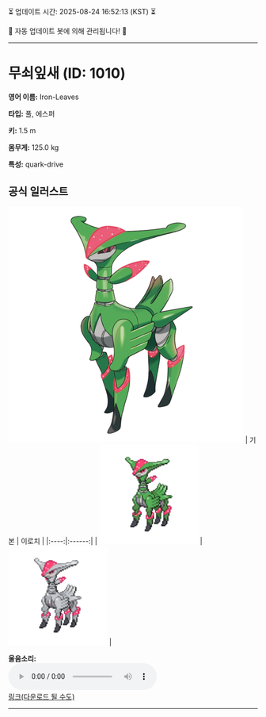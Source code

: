 
⏳ 업데이트 시간: 2025-08-24 16:52:13 (KST) ⏳

🤖 자동 업데이트 봇에 의해 관리됩니다! 🤖

---

# 무쇠잎새 (ID: 1010)
**영어 이름:** Iron-Leaves

**타입:** 풀, 에스퍼

**키:** 1.5 m

**몸무게:** 125.0 kg

**특성:** quark-drive

## 공식 일러스트
![](https://raw.githubusercontent.com/PokeAPI/sprites/master/sprites/pokemon/other/official-artwork/1010.png)
| 기본 | 이로치 |
|:----:|:------:|
| <img src="https://raw.githubusercontent.com/PokeAPI/sprites/master/sprites/pokemon/1010.png" width="200"> | <img src="https://raw.githubusercontent.com/PokeAPI/sprites/master/sprites/pokemon/shiny/1010.png" width="200"> |

**울음소리:**<br><audio controls src="https://raw.githubusercontent.com/PokeAPI/cries/main/cries/pokemon/latest/1010.ogg"></audio><br> [링크(다운로드 될 수도)](https://raw.githubusercontent.com/PokeAPI/cries/main/cries/pokemon/latest/1010.ogg)


---
